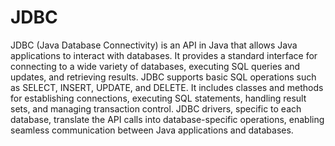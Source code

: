 # JDBC
JDBC (Java Database Connectivity) is an API in Java that allows Java applications to interact with databases. It provides a standard interface for connecting to a wide variety of databases, executing SQL queries and updates, and retrieving results. JDBC supports basic SQL operations such as SELECT, INSERT, UPDATE, and DELETE. It includes classes and methods for establishing connections, executing SQL statements, handling result sets, and managing transaction control. JDBC drivers, specific to each database, translate the API calls into database-specific operations, enabling seamless communication between Java applications and databases.
